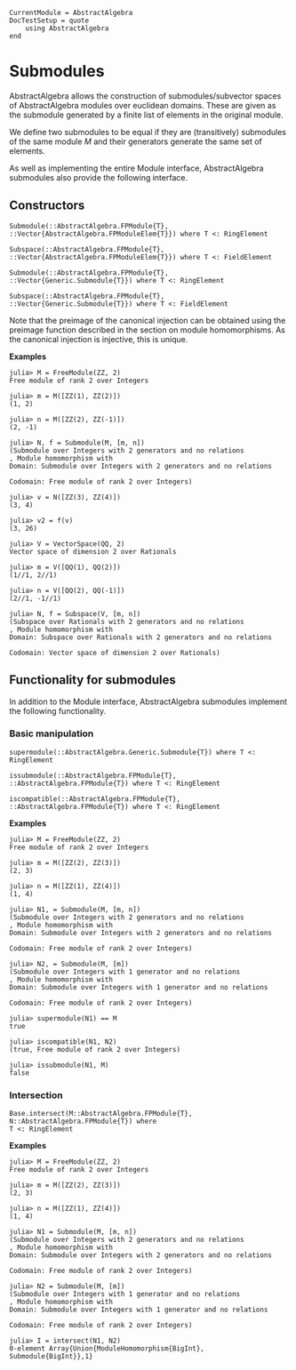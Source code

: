 ```@meta
CurrentModule = AbstractAlgebra
DocTestSetup = quote
    using AbstractAlgebra
end
```

# Submodules

AbstractAlgebra allows the construction of submodules/subvector spaces of
AbstractAlgebra modules over euclidean domains. These are given as the
submodule generated by a finite list of elements in the original module.

We define two submodules to be equal if they are (transitively) submodules
of the same module $M$ and their generators generate the same set of elements.

As well as implementing the entire Module interface, AbstractAlgebra
submodules also provide the following interface.

## Constructors

```@docs
Submodule(::AbstractAlgebra.FPModule{T}, ::Vector{AbstractAlgebra.FPModuleElem{T}}) where T <: RingElement
```

```@docs
Subspace(::AbstractAlgebra.FPModule{T}, ::Vector{AbstractAlgebra.FPModuleElem{T}}) where T <: FieldElement
```

```@docs
Submodule(::AbstractAlgebra.FPModule{T}, ::Vector{Generic.Submodule{T}}) where T <: RingElement
```

```@docs
Subspace(::AbstractAlgebra.FPModule{T}, ::Vector{Generic.Submodule{T}}) where T <: FieldElement
```

Note that the preimage of the canonical injection can be obtained using the
preimage function described in the section on module homomorphisms. As the
canonical injection is injective, this is unique.

**Examples**

```jldoctest
julia> M = FreeModule(ZZ, 2)
Free module of rank 2 over Integers

julia> m = M([ZZ(1), ZZ(2)])
(1, 2)

julia> n = M([ZZ(2), ZZ(-1)])
(2, -1)

julia> N, f = Submodule(M, [m, n])
(Submodule over Integers with 2 generators and no relations
, Module homomorphism with
Domain: Submodule over Integers with 2 generators and no relations

Codomain: Free module of rank 2 over Integers)

julia> v = N([ZZ(3), ZZ(4)])
(3, 4)

julia> v2 = f(v)
(3, 26)

julia> V = VectorSpace(QQ, 2)
Vector space of dimension 2 over Rationals

julia> m = V([QQ(1), QQ(2)])
(1//1, 2//1)

julia> n = V([QQ(2), QQ(-1)])
(2//1, -1//1)

julia> N, f = Subspace(V, [m, n])
(Subspace over Rationals with 2 generators and no relations
, Module homomorphism with
Domain: Subspace over Rationals with 2 generators and no relations

Codomain: Vector space of dimension 2 over Rationals)

```

## Functionality for submodules

In addition to the Module interface, AbstractAlgebra submodules implement the
following functionality.

### Basic manipulation

```@docs
supermodule(::AbstractAlgebra.Generic.Submodule{T}) where T <: RingElement
```

```@docs
issubmodule(::AbstractAlgebra.FPModule{T}, ::AbstractAlgebra.FPModule{T}) where T <: RingElement
```

```@docs
iscompatible(::AbstractAlgebra.FPModule{T}, ::AbstractAlgebra.FPModule{T}) where T <: RingElement
```

**Examples**

```jldoctest
julia> M = FreeModule(ZZ, 2)
Free module of rank 2 over Integers

julia> m = M([ZZ(2), ZZ(3)])
(2, 3)

julia> n = M([ZZ(1), ZZ(4)])
(1, 4)

julia> N1, = Submodule(M, [m, n])
(Submodule over Integers with 2 generators and no relations
, Module homomorphism with
Domain: Submodule over Integers with 2 generators and no relations

Codomain: Free module of rank 2 over Integers)

julia> N2, = Submodule(M, [m])
(Submodule over Integers with 1 generator and no relations
, Module homomorphism with
Domain: Submodule over Integers with 1 generator and no relations

Codomain: Free module of rank 2 over Integers)

julia> supermodule(N1) == M
true

julia> iscompatible(N1, N2)
(true, Free module of rank 2 over Integers)

julia> issubmodule(N1, M)
false

```

### Intersection

```@docs
Base.intersect(M::AbstractAlgebra.FPModule{T}, N::AbstractAlgebra.FPModule{T}) where
T <: RingElement
```

**Examples**

```jldoctest
julia> M = FreeModule(ZZ, 2)
Free module of rank 2 over Integers

julia> m = M([ZZ(2), ZZ(3)])
(2, 3)

julia> n = M([ZZ(1), ZZ(4)])
(1, 4)

julia> N1 = Submodule(M, [m, n])
(Submodule over Integers with 2 generators and no relations
, Module homomorphism with
Domain: Submodule over Integers with 2 generators and no relations

Codomain: Free module of rank 2 over Integers)

julia> N2 = Submodule(M, [m])
(Submodule over Integers with 1 generator and no relations
, Module homomorphism with
Domain: Submodule over Integers with 1 generator and no relations

Codomain: Free module of rank 2 over Integers)

julia> I = intersect(N1, N2)
0-element Array{Union{ModuleHomomorphism{BigInt}, Submodule{BigInt}},1}

```


